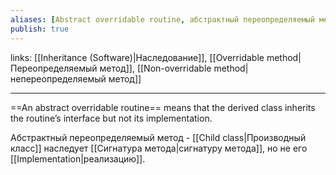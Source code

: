```yaml
---
aliases: [Abstract overridable routine, абстрактный переопределяемый метод]
publish: true
---
```

links: [[Inheritance (Software)|Наследование]], [[Оverridable method|Переопределяемый метод]], [[Non-overridable method|непереопределяемый метод]]

---

==An abstract overridable routine== means that the derived class inherits the routine’s interface but not its implementation.

Абстрактный переопределяемый метод - [[Child class|Производный класс]] наследует [[Сигнатура метода|сигнатуру метода]], но не его [[Implementation|реализацию]].